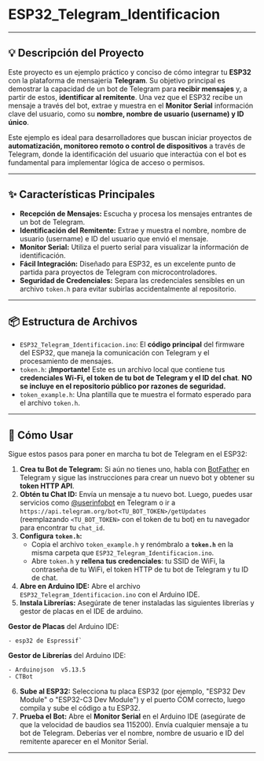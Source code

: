 # ESP32_Telegram_Identificacion
---

## 💡 Descripción del Proyecto

Este proyecto es un ejemplo práctico y conciso de cómo integrar tu **ESP32** con la plataforma de mensajería **Telegram**. Su objetivo principal es demostrar la capacidad de un bot de Telegram para **recibir mensajes** y, a partir de estos, **identificar al remitente**. Una vez que el ESP32 recibe un mensaje a través del bot, extrae y muestra en el **Monitor Serial** información clave del usuario, como su **nombre, nombre de usuario (username) y ID único**.

Este ejemplo es ideal para desarrolladores que buscan iniciar proyectos de **automatización, monitoreo remoto o control de dispositivos** a través de Telegram, donde la identificación del usuario que interactúa con el bot es fundamental para implementar lógica de acceso o permisos.

---
## ✨ Características Principales

* **Recepción de Mensajes:** Escucha y procesa los mensajes entrantes de un bot de Telegram.
* **Identificación del Remitente:** Extrae y muestra el nombre, nombre de usuario (username) e ID del usuario que envió el mensaje.
* **Monitor Serial:** Utiliza el puerto serial para visualizar la información de identificación.
* **Fácil Integración:** Diseñado para ESP32, es un excelente punto de partida para proyectos de Telegram con microcontroladores.
* **Seguridad de Credenciales:** Separa las credenciales sensibles en un archivo `token.h` para evitar subirlas accidentalmente al repositorio.

---

## 📦 Estructura de Archivos

* `ESP32_Telegram_Identificacion.ino`: El **código principal** del firmware del ESP32, que maneja la comunicación con Telegram y el procesamiento de mensajes.
* `token.h`: **¡Importante!** Este es un archivo local que contiene tus **credenciales Wi-Fi, el token de tu bot de Telegram y el ID del chat**. **NO se incluye en el repositorio público por razones de seguridad.**
* `token_example.h`: Una plantilla que te muestra el formato esperado para el archivo `token.h`.

---

## 🚀 Cómo Usar

Sigue estos pasos para poner en marcha tu bot de Telegram en el ESP32:

1.  **Crea tu Bot de Telegram:** Si aún no tienes uno, habla con [BotFather](https://t.me/botfather) en Telegram y sigue las instrucciones para crear un nuevo bot y obtener su **token HTTP API**.
2.  **Obtén tu Chat ID:** Envía un mensaje a tu nuevo bot. Luego, puedes usar servicios como [@userinfobot](https://t.me/userinfobot) en Telegram o ir a `https://api.telegram.org/bot<TU_BOT_TOKEN>/getUpdates` (reemplazando `<TU_BOT_TOKEN>` con el token de tu bot) en tu navegador para encontrar tu `chat_id`.
3.  **Configura `token.h`:**
    * Copia el archivo `token_example.h` y renómbralo a **`token.h`** en la misma carpeta que `ESP32_Telegram_Identificacion.ino`.
    * Abre `token.h` y **rellena tus credenciales**: tu SSID de WiFi, la contraseña de tu WiFi, el token HTTP de tu bot de Telegram y tu ID de chat.
4.  **Abre en Arduino IDE:** Abre el archivo `ESP32_Telegram_Identificacion.ino` con el Arduino IDE.
5.  **Instala Librerías:** Asegúrate de tener instaladas las siguientes librerías  y gestor de placas en el IDE de arduino.

**Gestor de Placas** del Arduino IDE:
    
    - esp32 de Espressif`

    
**Gestor de Librerías** del Arduino IDE:
   
    - Arduinojson  v5.13.5
    - CTBot

6.  **Sube al ESP32:** Selecciona tu placa ESP32 (por ejemplo, "ESP32 Dev Module" o "ESP32-C3 Dev Module") y el puerto COM correcto, luego compila y sube el código a tu ESP32.
7.  **Prueba el Bot:** Abre el **Monitor Serial** en el Arduino IDE (asegúrate de que la velocidad de baudios sea 115200). Envía cualquier mensaje a tu bot de Telegram. Deberías ver el nombre, nombre de usuario e ID del remitente aparecer en el Monitor Serial.

---